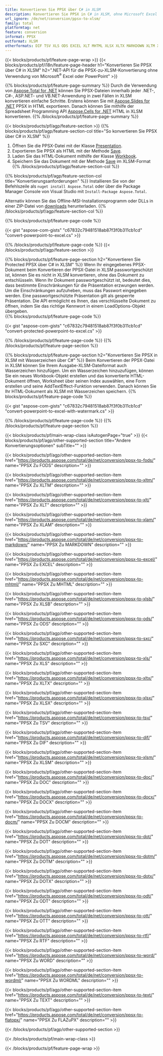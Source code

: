 ```yaml
---
title: Konvertieren Sie PPSX über C# in XLSM
description: Konvertieren Sie PPSX in C# in XLSM, ohne Microsoft Excel oder Powerpoint zu verwenden
url_ignore: /de/net/conversion/ppsx-to-xlsm/
family: total
platformtag: net
feature: conversion
informat: PPSX
outformat: XLSM
otherformats: DIF TSV XLS ODS EXCEL XLT MHTML XLSX XLTX MARKDOWN XLTM XLAM XLSB FODS SXC XLSM DOC DOCX DOCM DOT DOTM DOTX ODT OTT RTF WORD WORDML TEXT FLATOPX
---
```

{{< blocks/products/pf/feature-page-wrap >}}
{{< blocks/products/pf/i18n/feature-page-header h1="Konvertieren Sie PPSX über C# in XLSM" h2=".NET-API für die PPSX-zu-XLSM-Konvertierung ohne Verwendung von Microsoft<sup>&reg;</sup> Excel oder PowerPoint" >}}

{{% blocks/products/pf/feature-page-summary %}}
Durch die Verwendung von [Aspose.Total for .NET](https://products.aspose.com/total/net/) können Sie PPSX-Dateien innerhalb jeder .NET-, C#-, ASP.NET- und VB.NET-Anwendung in zwei Fällen in XLSM konvertieren einfache Schritte. Erstens können Sie mit [Aspose.Slides for .NET](https://products.aspose.com/slides/net/) PPSX in HTML exportieren. Danach können Sie mithilfe der Spreadsheet Programming API [Aspose.Cells for .NET](https://products.aspose.com/cells/net/) HTML in XLSM konvertieren.
{{% /blocks/products/pf/feature-page-summary  %}}

{{< blocks/products/pf/agp/feature-section >}}
{{% blocks/products/pf/agp/feature-section-col title="So konvertieren Sie PPSX über C# in XLSM" %}}
1. Öffnen Sie die PPSX-Datei mit der Klasse [Presentation](https://reference.aspose.com/slides/net/aspose.slides/presentation).
2. Exportieren Sie PPSX als HTML mit der Methode [Save](https://reference.aspose.com/slides/net/aspose.slides.presentation/save/methods/5).
3. Laden Sie das HTML-Dokument mithilfe der Klasse [Workbook](https://reference.aspose.com/cells/net/aspose.cells/workbook).
4. Speichern Sie das Dokument mit der Methode [Save](https://reference.aspose.com/cells/net/aspose.cells.workbook/save/methods/4) im XLSM-Format
{{% /blocks/products/pf/agp/feature-section-col %}}

{{% blocks/products/pf/agp/feature-section-col title="Konvertierungsanforderungen" %}}
Installieren Sie von der Befehlszeile als ```nuget install Aspose.Total``` oder über die Package Manager Console von Visual Studio mit ```Install-Package Aspose.Total```.

Alternativ können Sie das Offline-MSI-Installationsprogramm oder DLLs in einer ZIP-Datei von [downloads](https://downloads.aspose.com/total/net) herunterladen.
{{% /blocks/products/pf/agp/feature-section-col %}}

{{% blocks/products/pf/feature-page-code %}}

{{< gist "aspose-com-gists" "c67832c79481518ab87f3f0b311cb1cd" "convert-powerpoint-to-excel.cs" >}}


{{% /blocks/products/pf/feature-page-code %}}
{{< /blocks/products/pf/agp/feature-section >}}

{{% blocks/products/pf/feature-page-section  h2="Konvertieren Sie Protected PPSX über C# in XLSM" %}}
Wenn Ihr eingegebenes PPSX-Dokument beim Konvertieren der PPSX-Datei in XLSM passwortgeschützt ist, können Sie es nicht in XLSM konvertieren, ohne das Dokument zu entschlüsseln. Wenn Ihr Dokument passwortgeschützt ist, bedeutet dies, dass bestimmte Einschränkungen für die Präsentation erzwungen werden. Um die Einschränkungen aufzuheben, muss das Passwort eingegeben werden. Eine passwortgeschützte Präsentation gilt als gesperrte Präsentation. Die API ermöglicht es Ihnen, das verschlüsselte Dokument zu öffnen, indem Sie das richtige Kennwort in einem LoadOptions-Objekt übergeben.  
{{% blocks/products/pf/feature-page-code %}}

{{< gist "aspose-com-gists" "c67832c79481518ab87f3f0b311cb1cd" "convert-protected-powerpoint-to-excel.cs" >}}

{{% /blocks/products/pf/feature-page-code  %}}
{{% /blocks/products/pf/feature-page-section %}}

{{% blocks/products/pf/feature-page-section  h2="Konvertieren Sie PPSX in XLSM mit Wasserzeichen über C#" %}}
Beim Konvertieren der PPSX-Datei in XLSM können Sie Ihrem Ausgabe-XLSM-Dateiformat auch Wasserzeichen hinzufügen. Um ein Wasserzeichen hinzuzufügen, können Sie ein neues Workbook-Objekt erstellen und das konvertierte HTML-Dokument öffnen, Worksheet über seinen Index auswählen, eine Form erstellen und seine AddTextEffect-Funktion verwenden. Danach können Sie Ihr HTML-Dokument als XLSM mit Wasserzeichen speichern. 
{{% blocks/products/pf/feature-page-code %}}

{{< gist "aspose-com-gists" "c67832c79481518ab87f3f0b311cb1cd" "convert-powerpoint-to-excel-with-watermark.cs" >}}

{{% /blocks/products/pf/feature-page-code  %}}
{{% /blocks/products/pf/feature-page-section %}}

{{< blocks/products/pf/main-wrap-class isAutogenPage="true" >}}
{{< blocks/products/pf/agp/other-supported-section title="Andere Konvertierungsoptionen" subTitle="" >}}

{{< blocks/products/pf/agp/other-supported-section-item href="https://products.aspose.com/total/de/net/conversion/ppsx-to-fods/" name="PPSX Zu FODS" description="" >}}

{{< blocks/products/pf/agp/other-supported-section-item href="https://products.aspose.com/total/de/net/conversion/ppsx-to-xltm/" name="PPSX Zu XLTM" description="" >}}

{{< blocks/products/pf/agp/other-supported-section-item href="https://products.aspose.com/total/de/net/conversion/ppsx-to-xlt/" name="PPSX Zu XLT" description="" >}}

{{< blocks/products/pf/agp/other-supported-section-item href="https://products.aspose.com/total/de/net/conversion/ppsx-to-xlam/" name="PPSX Zu XLAM" description="" >}}

{{< blocks/products/pf/agp/other-supported-section-item href="https://products.aspose.com/total/de/net/conversion/ppsx-to-markdown/" name="PPSX Zu MARKDOWN" description="" >}}

{{< blocks/products/pf/agp/other-supported-section-item href="https://products.aspose.com/total/de/net/conversion/ppsx-to-excel/" name="PPSX Zu EXCEL" description="" >}}

{{< blocks/products/pf/agp/other-supported-section-item href="https://products.aspose.com/total/de/net/conversion/ppsx-to-mhtml/" name="PPSX Zu MHTML" description="" >}}

{{< blocks/products/pf/agp/other-supported-section-item href="https://products.aspose.com/total/de/net/conversion/ppsx-to-xlsb/" name="PPSX Zu XLSB" description="" >}}

{{< blocks/products/pf/agp/other-supported-section-item href="https://products.aspose.com/total/de/net/conversion/ppsx-to-ods/" name="PPSX Zu ODS" description="" >}}

{{< blocks/products/pf/agp/other-supported-section-item href="https://products.aspose.com/total/de/net/conversion/ppsx-to-sxc/" name="PPSX Zu SXC" description="" >}}

{{< blocks/products/pf/agp/other-supported-section-item href="https://products.aspose.com/total/de/net/conversion/ppsx-to-xls/" name="PPSX Zu XLS" description="" >}}

{{< blocks/products/pf/agp/other-supported-section-item href="https://products.aspose.com/total/de/net/conversion/ppsx-to-xltx/" name="PPSX Zu XLTX" description="" >}}

{{< blocks/products/pf/agp/other-supported-section-item href="https://products.aspose.com/total/de/net/conversion/ppsx-to-xlsx/" name="PPSX Zu XLSX" description="" >}}

{{< blocks/products/pf/agp/other-supported-section-item href="https://products.aspose.com/total/de/net/conversion/ppsx-to-tsv/" name="PPSX Zu TSV" description="" >}}

{{< blocks/products/pf/agp/other-supported-section-item href="https://products.aspose.com/total/de/net/conversion/ppsx-to-dif/" name="PPSX Zu DIF" description="" >}}

{{< blocks/products/pf/agp/other-supported-section-item href="https://products.aspose.com/total/de/net/conversion/ppsx-to-xlsm/" name="PPSX Zu XLSM" description="" >}}

{{< blocks/products/pf/agp/other-supported-section-item href="https://products.aspose.com/total/de/net/conversion/ppsx-to-doc/" name="PPSX Zu DOC" description="" >}}

{{< blocks/products/pf/agp/other-supported-section-item href="https://products.aspose.com/total/de/net/conversion/ppsx-to-docx/" name="PPSX Zu DOCX" description="" >}}

{{< blocks/products/pf/agp/other-supported-section-item href="https://products.aspose.com/total/de/net/conversion/ppsx-to-docm/" name="PPSX Zu DOCM" description="" >}}

{{< blocks/products/pf/agp/other-supported-section-item href="https://products.aspose.com/total/de/net/conversion/ppsx-to-dot/" name="PPSX Zu DOT" description="" >}}

{{< blocks/products/pf/agp/other-supported-section-item href="https://products.aspose.com/total/de/net/conversion/ppsx-to-dotm/" name="PPSX Zu DOTM" description="" >}}

{{< blocks/products/pf/agp/other-supported-section-item href="https://products.aspose.com/total/de/net/conversion/ppsx-to-dotx/" name="PPSX Zu DOTX" description="" >}}

{{< blocks/products/pf/agp/other-supported-section-item href="https://products.aspose.com/total/de/net/conversion/ppsx-to-odt/" name="PPSX Zu ODT" description="" >}}

{{< blocks/products/pf/agp/other-supported-section-item href="https://products.aspose.com/total/de/net/conversion/ppsx-to-ott/" name="PPSX Zu OTT" description="" >}}

{{< blocks/products/pf/agp/other-supported-section-item href="https://products.aspose.com/total/de/net/conversion/ppsx-to-rtf/" name="PPSX Zu RTF" description="" >}}

{{< blocks/products/pf/agp/other-supported-section-item href="https://products.aspose.com/total/de/net/conversion/ppsx-to-word/" name="PPSX Zu WORD" description="" >}}

{{< blocks/products/pf/agp/other-supported-section-item href="https://products.aspose.com/total/de/net/conversion/ppsx-to-wordml/" name="PPSX Zu WORDML" description="" >}}

{{< blocks/products/pf/agp/other-supported-section-item href="https://products.aspose.com/total/de/net/conversion/ppsx-to-text/" name="PPSX Zu TEXT" description="" >}}

{{< blocks/products/pf/agp/other-supported-section-item href="https://products.aspose.com/total/de/net/conversion/ppsx-to-flatopx/" name="PPSX Zu FLAZuPX" description="" >}}



{{< /blocks/products/pf/agp/other-supported-section >}}

{{< /blocks/products/pf/main-wrap-class >}}

{{< /blocks/products/pf/feature-page-wrap >}}